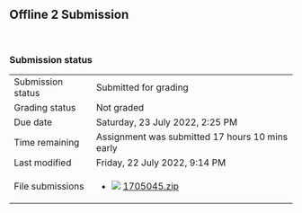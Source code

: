 <h2>Offline 2 Submission</h2> <br />

<h3>Submission status</h3><table>
<tbody><tr>
<td>Submission status</td>
<td>Submitted for grading</td>
</tr>
<tr>
<td>Grading status</td>
<td>Not graded</td>
</tr>
<tr>
<td>Due date</td>
<td>Saturday, 23 July 2022, 2:25 PM</td>
</tr>
<tr>
<td>Time remaining</td>
<td>Assignment was submitted 17 hours 10 mins early</td>
</tr>
<tr>
<td>Last modified</td>
<td>Friday, 22 July 2022, 9:14 PM</td>
</tr>
<tr>
<td>File submissions</td>
<td><ul><li><img src="..%5C..%5C..%5CJanuary%202018%5CCSE102%5CiGraphics%20Offline%20Submission%20Link%20Assignment%5Cfile%5Carchive.png" /> <a href="file%5C1705045.zip">1705045.zip</a> 
</li></ul>

</td>
</tr>

</tbody>
</table>



